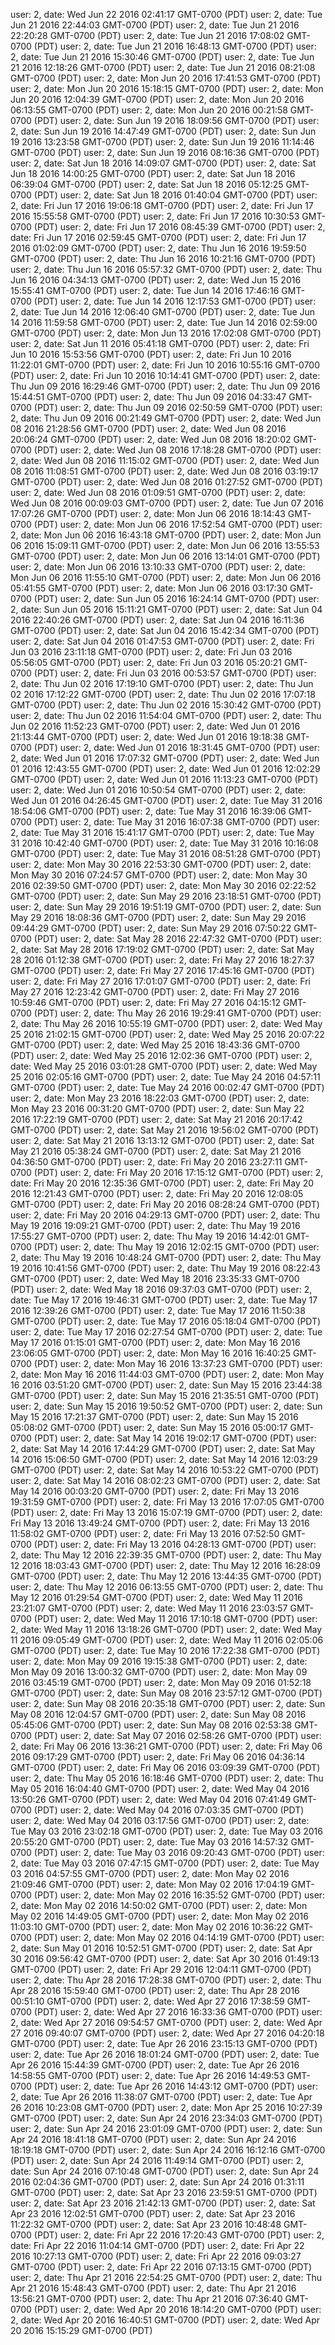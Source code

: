 user: 2, date: Wed Jun 22 2016 02:41:17 GMT-0700 (PDT)
user: 2, date: Tue Jun 21 2016 22:44:03 GMT-0700 (PDT)
user: 2, date: Tue Jun 21 2016 22:20:28 GMT-0700 (PDT)
user: 2, date: Tue Jun 21 2016 17:08:02 GMT-0700 (PDT)
user: 2, date: Tue Jun 21 2016 16:48:13 GMT-0700 (PDT)
user: 2, date: Tue Jun 21 2016 15:30:46 GMT-0700 (PDT)
user: 2, date: Tue Jun 21 2016 12:18:26 GMT-0700 (PDT)
user: 2, date: Tue Jun 21 2016 08:21:08 GMT-0700 (PDT)
user: 2, date: Mon Jun 20 2016 17:41:53 GMT-0700 (PDT)
user: 2, date: Mon Jun 20 2016 15:18:15 GMT-0700 (PDT)
user: 2, date: Mon Jun 20 2016 12:04:39 GMT-0700 (PDT)
user: 2, date: Mon Jun 20 2016 06:13:55 GMT-0700 (PDT)
user: 2, date: Mon Jun 20 2016 00:21:58 GMT-0700 (PDT)
user: 2, date: Sun Jun 19 2016 18:09:56 GMT-0700 (PDT)
user: 2, date: Sun Jun 19 2016 14:47:49 GMT-0700 (PDT)
user: 2, date: Sun Jun 19 2016 13:23:58 GMT-0700 (PDT)
user: 2, date: Sun Jun 19 2016 11:14:46 GMT-0700 (PDT)
user: 2, date: Sun Jun 19 2016 08:16:36 GMT-0700 (PDT)
user: 2, date: Sat Jun 18 2016 14:09:07 GMT-0700 (PDT)
user: 2, date: Sat Jun 18 2016 14:00:25 GMT-0700 (PDT)
user: 2, date: Sat Jun 18 2016 06:39:04 GMT-0700 (PDT)
user: 2, date: Sat Jun 18 2016 05:12:25 GMT-0700 (PDT)
user: 2, date: Sat Jun 18 2016 01:40:04 GMT-0700 (PDT)
user: 2, date: Fri Jun 17 2016 19:06:18 GMT-0700 (PDT)
user: 2, date: Fri Jun 17 2016 15:55:58 GMT-0700 (PDT)
user: 2, date: Fri Jun 17 2016 10:30:53 GMT-0700 (PDT)
user: 2, date: Fri Jun 17 2016 08:45:39 GMT-0700 (PDT)
user: 2, date: Fri Jun 17 2016 02:59:45 GMT-0700 (PDT)
user: 2, date: Fri Jun 17 2016 01:02:09 GMT-0700 (PDT)
user: 2, date: Thu Jun 16 2016 19:59:50 GMT-0700 (PDT)
user: 2, date: Thu Jun 16 2016 10:21:16 GMT-0700 (PDT)
user: 2, date: Thu Jun 16 2016 05:57:32 GMT-0700 (PDT)
user: 2, date: Thu Jun 16 2016 04:34:13 GMT-0700 (PDT)
user: 2, date: Wed Jun 15 2016 15:55:41 GMT-0700 (PDT)
user: 2, date: Tue Jun 14 2016 17:46:16 GMT-0700 (PDT)
user: 2, date: Tue Jun 14 2016 12:17:53 GMT-0700 (PDT)
user: 2, date: Tue Jun 14 2016 12:06:40 GMT-0700 (PDT)
user: 2, date: Tue Jun 14 2016 11:59:58 GMT-0700 (PDT)
user: 2, date: Tue Jun 14 2016 02:59:00 GMT-0700 (PDT)
user: 2, date: Mon Jun 13 2016 17:02:08 GMT-0700 (PDT)
user: 2, date: Sat Jun 11 2016 05:41:18 GMT-0700 (PDT)
user: 2, date: Fri Jun 10 2016 15:53:56 GMT-0700 (PDT)
user: 2, date: Fri Jun 10 2016 11:22:01 GMT-0700 (PDT)
user: 2, date: Fri Jun 10 2016 10:55:16 GMT-0700 (PDT)
user: 2, date: Fri Jun 10 2016 10:14:41 GMT-0700 (PDT)
user: 2, date: Thu Jun 09 2016 16:29:46 GMT-0700 (PDT)
user: 2, date: Thu Jun 09 2016 15:44:51 GMT-0700 (PDT)
user: 2, date: Thu Jun 09 2016 04:33:47 GMT-0700 (PDT)
user: 2, date: Thu Jun 09 2016 02:50:59 GMT-0700 (PDT)
user: 2, date: Thu Jun 09 2016 00:21:49 GMT-0700 (PDT)
user: 2, date: Wed Jun 08 2016 21:28:56 GMT-0700 (PDT)
user: 2, date: Wed Jun 08 2016 20:06:24 GMT-0700 (PDT)
user: 2, date: Wed Jun 08 2016 18:20:02 GMT-0700 (PDT)
user: 2, date: Wed Jun 08 2016 17:18:28 GMT-0700 (PDT)
user: 2, date: Wed Jun 08 2016 11:15:02 GMT-0700 (PDT)
user: 2, date: Wed Jun 08 2016 11:08:51 GMT-0700 (PDT)
user: 2, date: Wed Jun 08 2016 03:19:17 GMT-0700 (PDT)
user: 2, date: Wed Jun 08 2016 01:27:52 GMT-0700 (PDT)
user: 2, date: Wed Jun 08 2016 01:09:51 GMT-0700 (PDT)
user: 2, date: Wed Jun 08 2016 00:09:03 GMT-0700 (PDT)
user: 2, date: Tue Jun 07 2016 17:07:26 GMT-0700 (PDT)
user: 2, date: Mon Jun 06 2016 18:14:43 GMT-0700 (PDT)
user: 2, date: Mon Jun 06 2016 17:52:54 GMT-0700 (PDT)
user: 2, date: Mon Jun 06 2016 16:43:18 GMT-0700 (PDT)
user: 2, date: Mon Jun 06 2016 15:09:11 GMT-0700 (PDT)
user: 2, date: Mon Jun 06 2016 13:55:53 GMT-0700 (PDT)
user: 2, date: Mon Jun 06 2016 13:14:01 GMT-0700 (PDT)
user: 2, date: Mon Jun 06 2016 13:10:33 GMT-0700 (PDT)
user: 2, date: Mon Jun 06 2016 11:55:10 GMT-0700 (PDT)
user: 2, date: Mon Jun 06 2016 05:41:55 GMT-0700 (PDT)
user: 2, date: Mon Jun 06 2016 03:17:30 GMT-0700 (PDT)
user: 2, date: Sun Jun 05 2016 16:24:14 GMT-0700 (PDT)
user: 2, date: Sun Jun 05 2016 15:11:21 GMT-0700 (PDT)
user: 2, date: Sat Jun 04 2016 22:40:26 GMT-0700 (PDT)
user: 2, date: Sat Jun 04 2016 16:11:36 GMT-0700 (PDT)
user: 2, date: Sat Jun 04 2016 15:42:34 GMT-0700 (PDT)
user: 2, date: Sat Jun 04 2016 01:47:53 GMT-0700 (PDT)
user: 2, date: Fri Jun 03 2016 23:11:18 GMT-0700 (PDT)
user: 2, date: Fri Jun 03 2016 05:56:05 GMT-0700 (PDT)
user: 2, date: Fri Jun 03 2016 05:20:21 GMT-0700 (PDT)
user: 2, date: Fri Jun 03 2016 00:53:57 GMT-0700 (PDT)
user: 2, date: Thu Jun 02 2016 17:19:10 GMT-0700 (PDT)
user: 2, date: Thu Jun 02 2016 17:12:22 GMT-0700 (PDT)
user: 2, date: Thu Jun 02 2016 17:07:18 GMT-0700 (PDT)
user: 2, date: Thu Jun 02 2016 15:30:42 GMT-0700 (PDT)
user: 2, date: Thu Jun 02 2016 11:54:04 GMT-0700 (PDT)
user: 2, date: Thu Jun 02 2016 11:52:23 GMT-0700 (PDT)
user: 2, date: Wed Jun 01 2016 21:13:44 GMT-0700 (PDT)
user: 2, date: Wed Jun 01 2016 19:18:38 GMT-0700 (PDT)
user: 2, date: Wed Jun 01 2016 18:31:45 GMT-0700 (PDT)
user: 2, date: Wed Jun 01 2016 17:07:32 GMT-0700 (PDT)
user: 2, date: Wed Jun 01 2016 12:43:55 GMT-0700 (PDT)
user: 2, date: Wed Jun 01 2016 12:02:29 GMT-0700 (PDT)
user: 2, date: Wed Jun 01 2016 11:13:23 GMT-0700 (PDT)
user: 2, date: Wed Jun 01 2016 10:50:54 GMT-0700 (PDT)
user: 2, date: Wed Jun 01 2016 04:26:45 GMT-0700 (PDT)
user: 2, date: Tue May 31 2016 18:54:06 GMT-0700 (PDT)
user: 2, date: Tue May 31 2016 16:39:06 GMT-0700 (PDT)
user: 2, date: Tue May 31 2016 16:07:38 GMT-0700 (PDT)
user: 2, date: Tue May 31 2016 15:41:17 GMT-0700 (PDT)
user: 2, date: Tue May 31 2016 10:42:40 GMT-0700 (PDT)
user: 2, date: Tue May 31 2016 10:16:08 GMT-0700 (PDT)
user: 2, date: Tue May 31 2016 08:51:28 GMT-0700 (PDT)
user: 2, date: Mon May 30 2016 22:53:30 GMT-0700 (PDT)
user: 2, date: Mon May 30 2016 07:24:57 GMT-0700 (PDT)
user: 2, date: Mon May 30 2016 02:39:50 GMT-0700 (PDT)
user: 2, date: Mon May 30 2016 02:22:52 GMT-0700 (PDT)
user: 2, date: Sun May 29 2016 23:18:51 GMT-0700 (PDT)
user: 2, date: Sun May 29 2016 19:51:19 GMT-0700 (PDT)
user: 2, date: Sun May 29 2016 18:08:36 GMT-0700 (PDT)
user: 2, date: Sun May 29 2016 09:44:29 GMT-0700 (PDT)
user: 2, date: Sun May 29 2016 07:50:22 GMT-0700 (PDT)
user: 2, date: Sat May 28 2016 22:47:32 GMT-0700 (PDT)
user: 2, date: Sat May 28 2016 17:19:02 GMT-0700 (PDT)
user: 2, date: Sat May 28 2016 01:12:38 GMT-0700 (PDT)
user: 2, date: Fri May 27 2016 18:27:37 GMT-0700 (PDT)
user: 2, date: Fri May 27 2016 17:45:16 GMT-0700 (PDT)
user: 2, date: Fri May 27 2016 17:01:07 GMT-0700 (PDT)
user: 2, date: Fri May 27 2016 12:23:42 GMT-0700 (PDT)
user: 2, date: Fri May 27 2016 10:59:46 GMT-0700 (PDT)
user: 2, date: Fri May 27 2016 04:15:12 GMT-0700 (PDT)
user: 2, date: Thu May 26 2016 19:29:41 GMT-0700 (PDT)
user: 2, date: Thu May 26 2016 10:55:19 GMT-0700 (PDT)
user: 2, date: Wed May 25 2016 21:02:15 GMT-0700 (PDT)
user: 2, date: Wed May 25 2016 20:07:22 GMT-0700 (PDT)
user: 2, date: Wed May 25 2016 18:43:36 GMT-0700 (PDT)
user: 2, date: Wed May 25 2016 12:02:36 GMT-0700 (PDT)
user: 2, date: Wed May 25 2016 03:01:28 GMT-0700 (PDT)
user: 2, date: Wed May 25 2016 02:05:16 GMT-0700 (PDT)
user: 2, date: Tue May 24 2016 04:57:11 GMT-0700 (PDT)
user: 2, date: Tue May 24 2016 00:02:47 GMT-0700 (PDT)
user: 2, date: Mon May 23 2016 18:22:03 GMT-0700 (PDT)
user: 2, date: Mon May 23 2016 00:31:20 GMT-0700 (PDT)
user: 2, date: Sun May 22 2016 17:22:19 GMT-0700 (PDT)
user: 2, date: Sat May 21 2016 20:17:42 GMT-0700 (PDT)
user: 2, date: Sat May 21 2016 19:56:02 GMT-0700 (PDT)
user: 2, date: Sat May 21 2016 13:13:12 GMT-0700 (PDT)
user: 2, date: Sat May 21 2016 05:38:24 GMT-0700 (PDT)
user: 2, date: Sat May 21 2016 04:36:50 GMT-0700 (PDT)
user: 2, date: Fri May 20 2016 23:27:11 GMT-0700 (PDT)
user: 2, date: Fri May 20 2016 17:15:12 GMT-0700 (PDT)
user: 2, date: Fri May 20 2016 12:35:36 GMT-0700 (PDT)
user: 2, date: Fri May 20 2016 12:21:43 GMT-0700 (PDT)
user: 2, date: Fri May 20 2016 12:08:05 GMT-0700 (PDT)
user: 2, date: Fri May 20 2016 08:28:24 GMT-0700 (PDT)
user: 2, date: Fri May 20 2016 04:29:13 GMT-0700 (PDT)
user: 2, date: Thu May 19 2016 19:09:21 GMT-0700 (PDT)
user: 2, date: Thu May 19 2016 17:55:27 GMT-0700 (PDT)
user: 2, date: Thu May 19 2016 14:42:01 GMT-0700 (PDT)
user: 2, date: Thu May 19 2016 12:02:15 GMT-0700 (PDT)
user: 2, date: Thu May 19 2016 10:48:24 GMT-0700 (PDT)
user: 2, date: Thu May 19 2016 10:41:56 GMT-0700 (PDT)
user: 2, date: Thu May 19 2016 08:22:43 GMT-0700 (PDT)
user: 2, date: Wed May 18 2016 23:35:33 GMT-0700 (PDT)
user: 2, date: Wed May 18 2016 09:37:03 GMT-0700 (PDT)
user: 2, date: Tue May 17 2016 19:46:31 GMT-0700 (PDT)
user: 2, date: Tue May 17 2016 12:39:26 GMT-0700 (PDT)
user: 2, date: Tue May 17 2016 11:50:38 GMT-0700 (PDT)
user: 2, date: Tue May 17 2016 05:18:04 GMT-0700 (PDT)
user: 2, date: Tue May 17 2016 02:27:54 GMT-0700 (PDT)
user: 2, date: Tue May 17 2016 01:15:01 GMT-0700 (PDT)
user: 2, date: Mon May 16 2016 23:06:05 GMT-0700 (PDT)
user: 2, date: Mon May 16 2016 16:40:25 GMT-0700 (PDT)
user: 2, date: Mon May 16 2016 13:37:23 GMT-0700 (PDT)
user: 2, date: Mon May 16 2016 11:44:03 GMT-0700 (PDT)
user: 2, date: Mon May 16 2016 03:51:20 GMT-0700 (PDT)
user: 2, date: Sun May 15 2016 23:44:38 GMT-0700 (PDT)
user: 2, date: Sun May 15 2016 21:35:51 GMT-0700 (PDT)
user: 2, date: Sun May 15 2016 19:50:52 GMT-0700 (PDT)
user: 2, date: Sun May 15 2016 17:21:37 GMT-0700 (PDT)
user: 2, date: Sun May 15 2016 05:08:02 GMT-0700 (PDT)
user: 2, date: Sun May 15 2016 05:00:17 GMT-0700 (PDT)
user: 2, date: Sat May 14 2016 19:02:17 GMT-0700 (PDT)
user: 2, date: Sat May 14 2016 17:44:29 GMT-0700 (PDT)
user: 2, date: Sat May 14 2016 15:06:50 GMT-0700 (PDT)
user: 2, date: Sat May 14 2016 12:03:29 GMT-0700 (PDT)
user: 2, date: Sat May 14 2016 10:53:22 GMT-0700 (PDT)
user: 2, date: Sat May 14 2016 08:02:23 GMT-0700 (PDT)
user: 2, date: Sat May 14 2016 00:03:20 GMT-0700 (PDT)
user: 2, date: Fri May 13 2016 19:31:59 GMT-0700 (PDT)
user: 2, date: Fri May 13 2016 17:07:05 GMT-0700 (PDT)
user: 2, date: Fri May 13 2016 15:07:19 GMT-0700 (PDT)
user: 2, date: Fri May 13 2016 13:49:24 GMT-0700 (PDT)
user: 2, date: Fri May 13 2016 11:58:02 GMT-0700 (PDT)
user: 2, date: Fri May 13 2016 07:52:50 GMT-0700 (PDT)
user: 2, date: Fri May 13 2016 04:28:13 GMT-0700 (PDT)
user: 2, date: Thu May 12 2016 22:39:35 GMT-0700 (PDT)
user: 2, date: Thu May 12 2016 18:03:43 GMT-0700 (PDT)
user: 2, date: Thu May 12 2016 16:28:09 GMT-0700 (PDT)
user: 2, date: Thu May 12 2016 13:44:35 GMT-0700 (PDT)
user: 2, date: Thu May 12 2016 06:13:55 GMT-0700 (PDT)
user: 2, date: Thu May 12 2016 01:29:54 GMT-0700 (PDT)
user: 2, date: Wed May 11 2016 23:21:07 GMT-0700 (PDT)
user: 2, date: Wed May 11 2016 23:03:57 GMT-0700 (PDT)
user: 2, date: Wed May 11 2016 17:10:18 GMT-0700 (PDT)
user: 2, date: Wed May 11 2016 13:18:26 GMT-0700 (PDT)
user: 2, date: Wed May 11 2016 09:05:49 GMT-0700 (PDT)
user: 2, date: Wed May 11 2016 02:05:06 GMT-0700 (PDT)
user: 2, date: Tue May 10 2016 17:22:38 GMT-0700 (PDT)
user: 2, date: Mon May 09 2016 19:15:38 GMT-0700 (PDT)
user: 2, date: Mon May 09 2016 13:00:32 GMT-0700 (PDT)
user: 2, date: Mon May 09 2016 03:45:19 GMT-0700 (PDT)
user: 2, date: Mon May 09 2016 01:52:18 GMT-0700 (PDT)
user: 2, date: Sun May 08 2016 23:57:12 GMT-0700 (PDT)
user: 2, date: Sun May 08 2016 20:35:18 GMT-0700 (PDT)
user: 2, date: Sun May 08 2016 12:04:57 GMT-0700 (PDT)
user: 2, date: Sun May 08 2016 05:45:06 GMT-0700 (PDT)
user: 2, date: Sun May 08 2016 02:53:38 GMT-0700 (PDT)
user: 2, date: Sat May 07 2016 02:58:26 GMT-0700 (PDT)
user: 2, date: Fri May 06 2016 13:36:21 GMT-0700 (PDT)
user: 2, date: Fri May 06 2016 09:17:29 GMT-0700 (PDT)
user: 2, date: Fri May 06 2016 04:36:14 GMT-0700 (PDT)
user: 2, date: Fri May 06 2016 03:09:39 GMT-0700 (PDT)
user: 2, date: Thu May 05 2016 16:18:46 GMT-0700 (PDT)
user: 2, date: Thu May 05 2016 16:04:40 GMT-0700 (PDT)
user: 2, date: Wed May 04 2016 13:50:26 GMT-0700 (PDT)
user: 2, date: Wed May 04 2016 07:41:49 GMT-0700 (PDT)
user: 2, date: Wed May 04 2016 07:03:35 GMT-0700 (PDT)
user: 2, date: Wed May 04 2016 03:17:56 GMT-0700 (PDT)
user: 2, date: Tue May 03 2016 23:02:18 GMT-0700 (PDT)
user: 2, date: Tue May 03 2016 20:55:20 GMT-0700 (PDT)
user: 2, date: Tue May 03 2016 14:57:32 GMT-0700 (PDT)
user: 2, date: Tue May 03 2016 09:20:43 GMT-0700 (PDT)
user: 2, date: Tue May 03 2016 07:47:15 GMT-0700 (PDT)
user: 2, date: Tue May 03 2016 04:57:55 GMT-0700 (PDT)
user: 2, date: Mon May 02 2016 21:09:46 GMT-0700 (PDT)
user: 2, date: Mon May 02 2016 17:04:19 GMT-0700 (PDT)
user: 2, date: Mon May 02 2016 16:35:52 GMT-0700 (PDT)
user: 2, date: Mon May 02 2016 14:50:02 GMT-0700 (PDT)
user: 2, date: Mon May 02 2016 14:49:05 GMT-0700 (PDT)
user: 2, date: Mon May 02 2016 11:03:10 GMT-0700 (PDT)
user: 2, date: Mon May 02 2016 10:36:22 GMT-0700 (PDT)
user: 2, date: Mon May 02 2016 04:14:19 GMT-0700 (PDT)
user: 2, date: Sun May 01 2016 10:52:51 GMT-0700 (PDT)
user: 2, date: Sat Apr 30 2016 09:56:42 GMT-0700 (PDT)
user: 2, date: Sat Apr 30 2016 01:49:13 GMT-0700 (PDT)
user: 2, date: Fri Apr 29 2016 12:04:11 GMT-0700 (PDT)
user: 2, date: Thu Apr 28 2016 17:28:38 GMT-0700 (PDT)
user: 2, date: Thu Apr 28 2016 15:59:40 GMT-0700 (PDT)
user: 2, date: Thu Apr 28 2016 00:51:10 GMT-0700 (PDT)
user: 2, date: Wed Apr 27 2016 17:38:59 GMT-0700 (PDT)
user: 2, date: Wed Apr 27 2016 16:33:36 GMT-0700 (PDT)
user: 2, date: Wed Apr 27 2016 09:54:57 GMT-0700 (PDT)
user: 2, date: Wed Apr 27 2016 09:40:07 GMT-0700 (PDT)
user: 2, date: Wed Apr 27 2016 04:20:18 GMT-0700 (PDT)
user: 2, date: Tue Apr 26 2016 23:15:13 GMT-0700 (PDT)
user: 2, date: Tue Apr 26 2016 18:01:24 GMT-0700 (PDT)
user: 2, date: Tue Apr 26 2016 15:44:39 GMT-0700 (PDT)
user: 2, date: Tue Apr 26 2016 14:58:55 GMT-0700 (PDT)
user: 2, date: Tue Apr 26 2016 14:49:53 GMT-0700 (PDT)
user: 2, date: Tue Apr 26 2016 14:43:12 GMT-0700 (PDT)
user: 2, date: Tue Apr 26 2016 11:38:07 GMT-0700 (PDT)
user: 2, date: Tue Apr 26 2016 10:23:08 GMT-0700 (PDT)
user: 2, date: Mon Apr 25 2016 10:27:39 GMT-0700 (PDT)
user: 2, date: Sun Apr 24 2016 23:34:03 GMT-0700 (PDT)
user: 2, date: Sun Apr 24 2016 23:01:09 GMT-0700 (PDT)
user: 2, date: Sun Apr 24 2016 18:41:18 GMT-0700 (PDT)
user: 2, date: Sun Apr 24 2016 18:19:18 GMT-0700 (PDT)
user: 2, date: Sun Apr 24 2016 16:12:16 GMT-0700 (PDT)
user: 2, date: Sun Apr 24 2016 11:49:14 GMT-0700 (PDT)
user: 2, date: Sun Apr 24 2016 07:10:48 GMT-0700 (PDT)
user: 2, date: Sun Apr 24 2016 02:04:36 GMT-0700 (PDT)
user: 2, date: Sun Apr 24 2016 01:31:11 GMT-0700 (PDT)
user: 2, date: Sat Apr 23 2016 23:59:51 GMT-0700 (PDT)
user: 2, date: Sat Apr 23 2016 21:42:13 GMT-0700 (PDT)
user: 2, date: Sat Apr 23 2016 12:02:51 GMT-0700 (PDT)
user: 2, date: Sat Apr 23 2016 11:22:32 GMT-0700 (PDT)
user: 2, date: Sat Apr 23 2016 10:48:48 GMT-0700 (PDT)
user: 2, date: Fri Apr 22 2016 17:20:43 GMT-0700 (PDT)
user: 2, date: Fri Apr 22 2016 11:04:14 GMT-0700 (PDT)
user: 2, date: Fri Apr 22 2016 10:27:13 GMT-0700 (PDT)
user: 2, date: Fri Apr 22 2016 09:03:27 GMT-0700 (PDT)
user: 2, date: Fri Apr 22 2016 07:13:15 GMT-0700 (PDT)
user: 2, date: Thu Apr 21 2016 22:54:25 GMT-0700 (PDT)
user: 2, date: Thu Apr 21 2016 15:48:43 GMT-0700 (PDT)
user: 2, date: Thu Apr 21 2016 13:56:21 GMT-0700 (PDT)
user: 2, date: Thu Apr 21 2016 07:36:40 GMT-0700 (PDT)
user: 2, date: Wed Apr 20 2016 18:14:20 GMT-0700 (PDT)
user: 2, date: Wed Apr 20 2016 16:40:51 GMT-0700 (PDT)
user: 2, date: Wed Apr 20 2016 15:15:29 GMT-0700 (PDT)
